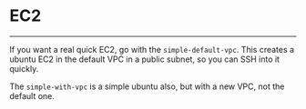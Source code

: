 # EC2
---

If you want a real quick EC2, go with the `simple-default-vpc`. This creates a ubuntu EC2
in the default VPC in a public subnet, so you can SSH into it quickly.

The `simple-with-vpc` is a simple ubuntu also, but with a new VPC, not the default one.
